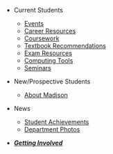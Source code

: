 - Current Students
    - [Events](events.md)
    - [Career Resources](career.md)
    - [Coursework](courses.md)
    - [Textbook Recommendations](textbooks.md)
    - [Exam Resources](exams.md)
    - [Computing Tools](computing.md)
    - [Seminars](seminar.md)

- New/Prospective Students

    - [About Madison](wisconsin.md)

- News

    - [Student Achievements](achievements.md)
    - [Department Photos](photos.md)

- [***Getting Involved***](involved.md)
